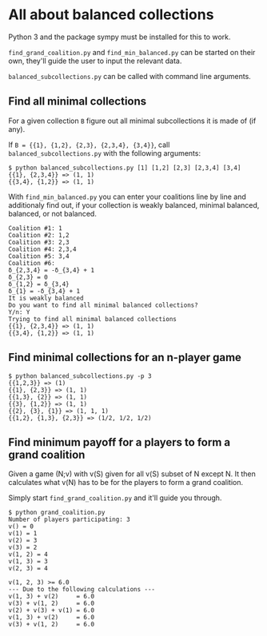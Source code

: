 # All about balanced collections

Python 3 and the package sympy must be installed for this to work.

`find_grand_coalition.py` and `find_min_balanced.py` can be started on their own, they'll guide the user to input the relevant data.

`balanced_subcollections.py` can be called with command line arguments.

## Find all minimal collections
For a given collection `B` figure out all minimal subcollections it is made of (if any).

If `B = {{1}, {1,2}, {2,3}, {2,3,4}, {3,4}}`, call `balanced_subcollections.py` with the following arguments:

```
$ python balanced_subcollections.py [1] [1,2] [2,3] [2,3,4] [3,4]
{{1}, {2,3,4}} => (1, 1)
{{3,4}, {1,2}} => (1, 1)
```

With `find_min_balanced.py` you can enter your coalitions line by line and additionaly find out, if your collection is weakly balanced, minimal balanced, balanced, or not balanced.

```
Coalition #1: 1
Coalition #2: 1,2
Coalition #3: 2,3
Coalition #4: 2,3,4
Coalition #5: 3,4
Coalition #6:
δ_{2,3,4} = -δ_{3,4} + 1
δ_{2,3} = 0
δ_{1,2} = δ_{3,4}
δ_{1} = -δ_{3,4} + 1
It is weakly balanced
Do you want to find all minimal balanced collections?
Y/n: Y
Trying to find all minimal balanced collections
{{1}, {2,3,4}} => (1, 1)
{{3,4}, {1,2}} => (1, 1)
```

## Find minimal collections for an n-player game
```
$ python balanced_subcollections.py -p 3
{{1,2,3}} => (1)
{{1}, {2,3}} => (1, 1)
{{1,3}, {2}} => (1, 1)
{{3}, {1,2}} => (1, 1)
{{2}, {3}, {1}} => (1, 1, 1)
{{1,2}, {1,3}, {2,3}} => (1/2, 1/2, 1/2)
```

## Find minimum payoff for a players to form a grand coalition
Given a game (N;v) with v(S) given for all v(S) subset of N except N. It then calculates what v(N) has to be for the players to form a grand coalition.

Simply start `find_grand_coalition.py` and it'll guide you through.

```
$ python grand_coalition.py
Number of players participating: 3
v() = 0
v(1) = 1
v(2) = 3
v(3) = 2
v(1, 2) = 4
v(1, 3) = 3
v(2, 3) = 4

v(1, 2, 3) >= 6.0
--- Due to the following calculations ---
v(1, 3) + v(2)     = 6.0
v(3) + v(1, 2)     = 6.0
v(2) + v(3) + v(1) = 6.0
v(1, 3) + v(2)     = 6.0
v(3) + v(1, 2)     = 6.0
```